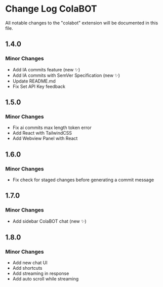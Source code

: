 # Change Log ColaBOT

All notable changes to the "colabot" extension will be documented in this file.

## 1.4.0

### Minor Changes

- Add IA commits feature (new ✨)
- Add IA commits with SemVer Specification (new ✨)
- Update README.md
- Fix Set API Key feedback

## 1.5.0

### Minor Changes

- Fix ai commits max length token error
- Add React with TailwindCSS
- Add Webview Panel with React

## 1.6.0

### Minor Changes

- Fix check for staged changes before generating a commit message

## 1.7.0

### Minor Changes

- Add sidebar ColaBOT chat (new ✨)

## 1.8.0

### Minor Changes

- Add new chat UI
- Add shortcuts
- Add streaming in response
- Add auto scroll while streaming
